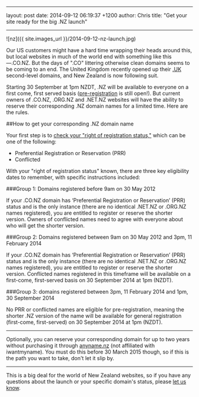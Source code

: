 
---
layout: post
date: 2014-09-12 06:19:37 +1200
author: Chris
title: "Get your site ready for the big .NZ launch"

---

<!-- excerpt -->

![nz]({{ site.images_url }}/2014-09-12-nz-launch.jpg)

Our US customers might have a hard time wrapping their heads around this, but local websites in much of the world end with something like this—.CO.NZ. But the days of ".CO" littering otherwise clean domains seems to be coming to an end. The United Kingdom recently opened up their [.UK](https://iwantmyname.com/domains/uk-domain-name-registration-for-united-kingdom) second-level domains, and New Zealand is now following suit.

Starting 30 September at 1pm NZDT, .NZ will be available to everyone on a first come, first served basis ([pre-registration](https://iwantmyname.com/domains/dot-nz) is still open!). But current owners of .CO.NZ, .ORG.NZ and .NET.NZ websites will have the ability to reserve their corresponding .NZ domain names for a limited time. Here are the rules.

<!-- /excerpt -->

##How to get your corresponding .NZ domain name

Your first step is to [check your "right of registration status,"](http://anyname.nz/index.html) which can be one of the following:

+ Preferential Registration or Reservation (PRR)
+ Conflicted

With your "right of registration status" known, there are three key eligibility dates to remember, with specific instructions included:

###Group 1: Domains registered before 9am on 30 May 2012

If your .CO.NZ domain has ‘Preferential Registration or Reservation’ (PRR) status and is the only instance (there are no identical .NET.NZ or .ORG.NZ names registered), you are entitled to register or reserve the shorter version. Owners of conflicted names need to agree with everyone about who will get the shorter version. 

###Group 2: Domains registered between 9am on 30 May 2012 and 3pm, 11 February 2014

If your .CO.NZ domain has ‘Preferential Registration or Reservation’ (PRR) status and is the only instance  (there are no identical .NET.NZ or .ORG.NZ names registered), you are entitled to register or reserve the shorter version. Conflicted names registered in this timeframe will be available on a first-come, first-served basis on 30 September 2014 at 1pm (NZDT).

###Group 3: domains registered between 3pm, 11 February 2014 and 1pm, 30 September 2014

No PRR or conflicted names are eligible for pre-registration, meaning the shorter .NZ version of the name will be available for general registration (first-come, first-served) on 30 September 2014 at 1pm (NZDT).

***

Optionally, you can reserve your corresponding domain for up to two years without purchasing it through [anyname.nz](http://anyname.nz/) (not affiliated with iwantmyname). You must do this before 30 March 2015 though, so if this is the path you want to take, don't let it slip by.

***

This is a big deal for the world of New Zealand websites, so if you have any questions about the launch or your specific domain's status, please [let us know](https://iwantmyname.com/support).

